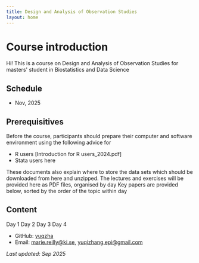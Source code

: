 ```yaml
---
title: Design and Analysis of Observation Studies
layout: home
---
```


# Course introduction

Hi! This is a course on Design and Analysis of Observation Studies for masters' student in Biostatistics and Data Science

## Schedule
- Nov, 2025

## Prerequisitives
Before the course, participants should prepare their computer and software environment using the following advice for
- R users  [Introduction for R users_2024.pdf]
- Stata users   here   

These documents also explain where to store the data sets which should be downloaded from here and unzipped.
The lectures and exercises will be provided here as PDF files, organised by day
Key papers are provided below, sorted by the order of the topic within day

## Content
Day 1
Day 2
Day 3
Day 4

- GitHub: [yuqzha](https://github.com/yuqzha)
- Email: marie.reilly@ki.se, yuqizhang.epi@gmail.com

*Last updated: Sep 2025*
